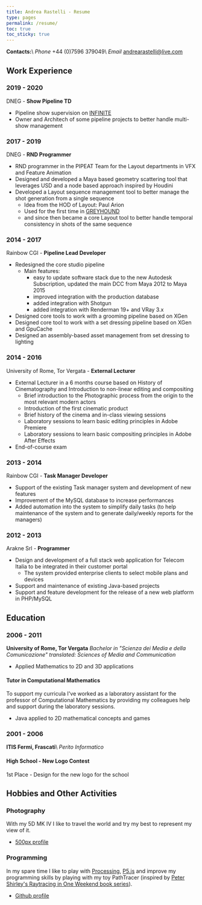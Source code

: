 ```yaml
---
title: Andrea Rastelli - Resume
type: pages
permalink: /resume/
toc: true
toc_sticky: true
---
```

**Contacts:**\\
*Phone* +44 (0)7596 379049\\
*Email* andrearastelli@live.com

## Work Experience

### 2019 - 2020
DNEG - **Show Pipeline TD**
- Pipeline show supervision on [INFINITE](https://www.imdb.com/title/tt6654210/)
- Owner and Architech of some pipeline projects to better handle multi-show management

### 2017 - 2019
DNEG - **RND Programmer**
- RND programmer in the PIPEAT Team for the Layout departments in VFX and Feature Animation
- Designed and developed a Maya based geometry scattering tool that leverages USD and a node based approach inspired by Houdini
- Developed a Layout sequence management tool to better manage the shot generation from a single sequence
    + Idea from the HOD of Layout: Paul Arion
    + Used for the first time in [GREYHOUND](https://www.imdb.com/title/tt6048922/)
    + and since then became a core Layout tool to better handle temporal consistency in shots of the same sequence

### 2014 - 2017
Rainbow CGI - **Pipeline Lead Developer**
- Redesigned the core studio pipeline
    + Main features:
        + easy to update software stack due to the new Autodesk Subscription, updated the main DCC from Maya 2012 to Maya 2015
        + improved integration with the production database
        + added integration with Shotgun
        + added integration with Renderman 19+ and VRay 3.x
- Designed core tools to work with a grooming pipeline based on XGen
- Designed core tool to work with a set dressing pipeline based on XGen and GpuCache
- Designed an assembly-based asset management from set dressing to lighting

### 2014 - 2016
University of Rome, Tor Vergata - **External Lecturer**
- External Lecturer in a 6 months course based on History of Cinematography and Introduction to non-linear editing and compositing
    + Brief introduction to the Photographic process from the origin to the most relevant modern actors
    + Introduction of the first cinematic product
    + Brief history of the cinema and in-class viewing sessions
    + Laboratory sessions to learn basic editing principles in Adobe Premiere
    + Laboratory sessions to learn basic compositing principles in Adobe After Effects
- End-of-course exam

### 2013 - 2014
Rainbow CGI - **Task Manager Developer**
- Support of the existing Task manager system and development of new features
- Improvement of the MySQL database to increase performances
- Added automation into the system to simplify daily tasks (to help maintenance of the system and to generate daily/weekly reports for the managers)

### 2012 - 2013
Arakne Srl - **Programmer**
- Design and development of a full stack web application for Telecom Italia to be integrated in their customer portal
    + The system provided enterprise clients to select mobile plans and devices
- Support and maintenance of existing Java-based projects
- Support and feature development for the release of a new web platform in PHP/MySQL

## Education

### 2006 - 2011
**University of Rome, Tor Vergata**
*Bachelor in "Scienza dei Media e della Comunicazione"*
*translated: Sciences of Media and Communication*
- Applied Mathematics to 2D and 3D applications

#### Tutor in Computational Mathematics
To support my curricula I've worked as a laboratory assistant for the professor of Computational Mathematics by providing my colleagues help and support during the laboratory sessions.
- Java applied to 2D mathematical concepts and games

### 2001 - 2006
**ITIS Fermi, Frascati**\\
*Perito Informatico*

#### High School - New Logo Contest
1st Place - Design for the new logo for the school

## Hobbies and Other Activities

### Photography
With my 5D MK IV I like to travel the world and try my best to represent my view of it.

- [500px profile](https://500px.com/andrearastelli)

### Programming
In my spare time I like to play with [Processing](https://processing.org/), [P5.js](https://editor.p5js.org/andrearastelli/sketches) and improve my programming skills by playing with my toy PathTracer (inspired by [Peter Shirley's Raytracing in One Weekend book series](https://raytracing.github.io/)).

- [Github profile](https://github.com/andrearastelli)
